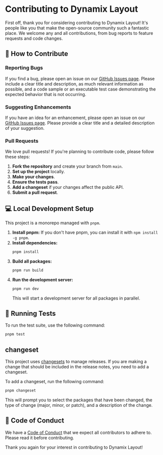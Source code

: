 # Contributing to Dynamix Layout

First off, thank you for considering contributing to Dynamix Layout! It's people like you that make the open-source community such a fantastic place. We welcome any and all contributions, from bug reports to feature requests and code changes.

## 🚀 How to Contribute

### Reporting Bugs

If you find a bug, please open an issue on our [GitHub Issues page](https://github.com/akash-aman/dynamix-layout/issues). Please include a clear title and description, as much relevant information as possible, and a code sample or an executable test case demonstrating the expected behavior that is not occurring.

### Suggesting Enhancements

If you have an idea for an enhancement, please open an issue on our [GitHub Issues page](https://github.com/akash-aman/dynamix-layout/issues). Please provide a clear title and a detailed description of your suggestion.

### Pull Requests

We love pull requests! If you're planning to contribute code, please follow these steps:

1. **Fork the repository** and create your branch from `main`.
2. **Set up the project** locally.
3. **Make your changes**.
4. **Ensure the tests pass**.
5. **Add a changeset** if your changes affect the public API.
6. **Submit a pull request**.

## 💻 Local Development Setup

This project is a monorepo managed with `pnpm`.

1. **Install pnpm:** If you don't have pnpm, you can install it with `npm install -g pnpm`.
2. **Install dependencies:**
    ```bash
    pnpm install
    ```
3. **Build all packages:**
    ```bash
    pnpm run build
    ```
4. **Run the development server:**
    ```bash
    pnpm run dev
    ```
    This will start a development server for all packages in parallel.

## 🧪 Running Tests

To run the test suite, use the following command:

```bash
pnpm test
```

## changeset

This project uses [changesets](https://github.com/changesets/changesets) to manage releases. If you are making a change that should be included in the release notes, you need to add a changeset.

To add a changeset, run the following command:

```bash
pnpm changeset
```

This will prompt you to select the packages that have been changed, the type of change (major, minor, or patch), and a description of the change.

## 📜 Code of Conduct

We have a [Code of Conduct](./CODE_OF_CONDUCT.md) that we expect all contributors to adhere to. Please read it before contributing.

Thank you again for your interest in contributing to Dynamix Layout!
